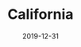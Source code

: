 ---
layout: location-page
date: 2019-12-31
tags:
  - california
title: California
url: "https://covid19.ca.gov/"
urlTitle: "covid19.ca.gov"
---